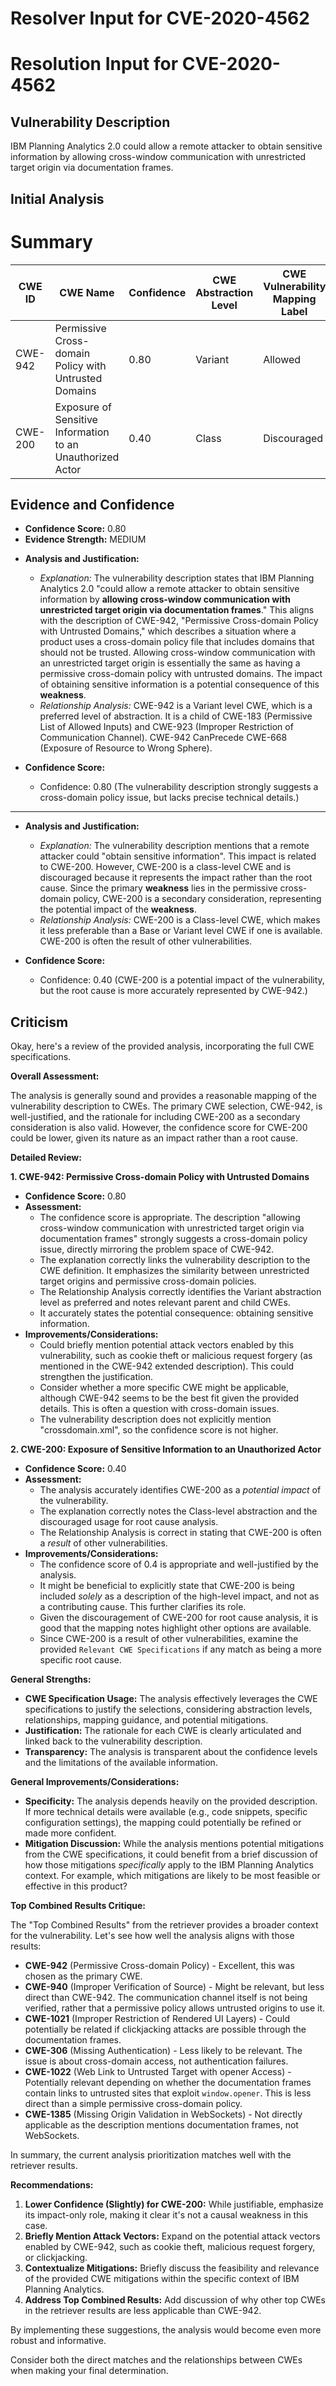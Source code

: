 # Resolver Input for CVE-2020-4562

# Resolution Input for CVE-2020-4562

## Vulnerability Description
IBM Planning Analytics 2.0 could allow a remote attacker to obtain sensitive information by allowing cross-window communication with unrestricted target origin via documentation frames.

## Initial Analysis
# Summary
| CWE ID | CWE Name | Confidence | CWE Abstraction Level | CWE Vulnerability Mapping Label | CWE-Vulnerability Mapping Notes |
|---|---|---|---|---|---|
| CWE-942 | Permissive Cross-domain Policy with Untrusted Domains | 0.80 | Variant | Allowed | Primary CWE |
| CWE-200 | Exposure of Sensitive Information to an Unauthorized Actor | 0.40 | Class | Discouraged | Secondary Candidate |

## Evidence and Confidence

*   **Confidence Score:** 0.80
*   **Evidence Strength:** MEDIUM

- **Analysis and Justification:**  
  - *Explanation:* The vulnerability description states that IBM Planning Analytics 2.0 "could allow a remote attacker to obtain sensitive information by **allowing cross-window communication with unrestricted target origin via documentation frames**." This aligns with the description of CWE-942, "Permissive Cross-domain Policy with Untrusted Domains," which describes a situation where a product uses a cross-domain policy file that includes domains that should not be trusted. Allowing cross-window communication with an unrestricted target origin is essentially the same as having a permissive cross-domain policy with untrusted domains. The impact of obtaining sensitive information is a potential consequence of this **weakness**.
  - *Relationship Analysis:* CWE-942 is a Variant level CWE, which is a preferred level of abstraction. It is a child of CWE-183 (Permissive List of Allowed Inputs) and CWE-923 (Improper Restriction of Communication Channel). CWE-942 CanPrecede CWE-668 (Exposure of Resource to Wrong Sphere).

- **Confidence Score:**
  - Confidence: 0.80 (The vulnerability description strongly suggests a cross-domain policy issue, but lacks precise technical details.)

---
- **Analysis and Justification:**  
  - *Explanation:* The vulnerability description mentions that a remote attacker could "obtain sensitive information". This impact is related to CWE-200. However, CWE-200 is a class-level CWE and is discouraged because it represents the impact rather than the root cause. Since the primary **weakness** lies in the permissive cross-domain policy, CWE-200 is a secondary consideration, representing the potential impact of the **weakness**.
  - *Relationship Analysis:* CWE-200 is a Class-level CWE, which makes it less preferable than a Base or Variant level CWE if one is available. CWE-200 is often the result of other vulnerabilities.

- **Confidence Score:**
  - Confidence: 0.40 (CWE-200 is a potential impact of the vulnerability, but the root cause is more accurately represented by CWE-942.)

## Criticism
Okay, here's a review of the provided analysis, incorporating the full CWE specifications.

**Overall Assessment:**

The analysis is generally sound and provides a reasonable mapping of the vulnerability description to CWEs. The primary CWE selection, CWE-942, is well-justified, and the rationale for including CWE-200 as a secondary consideration is also valid. However, the confidence score for CWE-200 could be lower, given its nature as an impact rather than a root cause.

**Detailed Review:**

**1. CWE-942: Permissive Cross-domain Policy with Untrusted Domains**

*   **Confidence Score:** 0.80
*   **Assessment:**
    *   The confidence score is appropriate.  The description "allowing cross-window communication with unrestricted target origin via documentation frames" strongly suggests a cross-domain policy issue, directly mirroring the problem space of CWE-942.
    *   The explanation correctly links the vulnerability description to the CWE definition. It emphasizes the similarity between unrestricted target origins and permissive cross-domain policies.
    *   The Relationship Analysis correctly identifies the Variant abstraction level as preferred and notes relevant parent and child CWEs.
    *   It accurately states the potential consequence: obtaining sensitive information.
*   **Improvements/Considerations:**
    *   Could briefly mention potential attack vectors enabled by this vulnerability, such as cookie theft or malicious request forgery (as mentioned in the CWE-942 extended description). This could strengthen the justification.
    *   Consider whether a more specific CWE might be applicable, although CWE-942 seems to be the best fit given the provided details. This is often a question with cross-domain issues.
    *   The vulnerability description does not explicitly mention "crossdomain.xml", so the confidence score is not higher.

**2. CWE-200: Exposure of Sensitive Information to an Unauthorized Actor**

*   **Confidence Score:** 0.40
*   **Assessment:**
    *   The analysis accurately identifies CWE-200 as a *potential impact* of the vulnerability.
    *   The explanation correctly notes the Class-level abstraction and the discouraged usage for root cause analysis.
    *   The Relationship Analysis is correct in stating that CWE-200 is often a *result* of other vulnerabilities.
*   **Improvements/Considerations:**
    *  The confidence score of 0.4 is appropriate and well-justified by the analysis.
    *   It might be beneficial to explicitly state that CWE-200 is being included *solely* as a description of the high-level impact, and not as a contributing cause. This further clarifies its role.
    *   Given the discouragement of CWE-200 for root cause analysis, it is good that the mapping notes highlight other options are available.
    *   Since CWE-200 is a result of other vulnerabilities, examine the provided `Relevant CWE Specifications` if any match as being a more specific root cause.

**General Strengths:**

*   **CWE Specification Usage:** The analysis effectively leverages the CWE specifications to justify the selections, considering abstraction levels, relationships, mapping guidance, and potential mitigations.
*   **Justification:** The rationale for each CWE is clearly articulated and linked back to the vulnerability description.
*   **Transparency:** The analysis is transparent about the confidence levels and the limitations of the available information.

**General Improvements/Considerations:**

*   **Specificity:**  The analysis depends heavily on the provided description.  If more technical details were available (e.g., code snippets, specific configuration settings), the mapping could potentially be refined or made more confident.
*   **Mitigation Discussion:** While the analysis mentions potential mitigations from the CWE specifications, it could benefit from a brief discussion of how those mitigations *specifically* apply to the IBM Planning Analytics context. For example, which mitigations are likely to be most feasible or effective in this product?

**Top Combined Results Critique:**

The "Top Combined Results" from the retriever provides a broader context for the vulnerability. Let's see how well the analysis aligns with those results:

*   **CWE-942** (Permissive Cross-domain Policy) - Excellent, this was chosen as the primary CWE.
*   **CWE-940** (Improper Verification of Source) - Might be relevant, but less direct than CWE-942. The communication channel itself is not being verified, rather that a permissive policy allows untrusted origins to use it.
*   **CWE-1021** (Improper Restriction of Rendered UI Layers) - Could potentially be related if clickjacking attacks are possible through the documentation frames.
*   **CWE-306** (Missing Authentication) - Less likely to be relevant. The issue is about cross-domain access, not authentication failures.
*   **CWE-1022** (Web Link to Untrusted Target with opener Access) -  Potentially relevant depending on whether the documentation frames contain links to untrusted sites that exploit `window.opener`. This is less direct than a simple permissive cross-domain policy.
*   **CWE-1385** (Missing Origin Validation in WebSockets) - Not directly applicable as the description mentions documentation frames, not WebSockets.

In summary, the current analysis prioritization matches well with the retriever results.

**Recommendations:**

1.  **Lower Confidence (Slightly) for CWE-200:** While justifiable, emphasize its impact-only role, making it clear it's not a causal weakness in this case.
2.  **Briefly Mention Attack Vectors:**  Expand on the potential attack vectors enabled by CWE-942, such as cookie theft, malicious request forgery, or clickjacking.
3.  **Contextualize Mitigations:**  Briefly discuss the feasibility and relevance of the provided CWE mitigations within the specific context of IBM Planning Analytics.
4.  **Address Top Combined Results:** Add discussion of why other top CWEs in the retriever results are less applicable than CWE-942.

By implementing these suggestions, the analysis would become even more robust and informative.

Consider both the direct matches and the relationships between CWEs
when making your final determination.
        